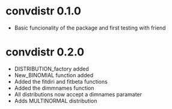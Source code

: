 # convdistr 0.1.0

* Basic funcionality of the package and first testing with friend

# convdistr 0.2.0

* DISTRIBUTION_factory added
* New_BINOMIAL function added
* Added the fitdiri and fitbeta functions
* Added the dimmnames function
* All distributions now accept a dimnames paramater
* Adds  MULTINORMAL distribution




